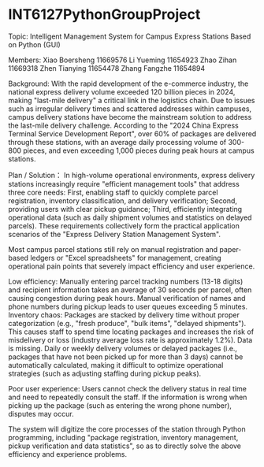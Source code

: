 # INT6127PythonGroupProject
Topic: Intelligent Management System for Campus Express Stations Based on Python (GUI)

Members:
Xiao Boersheng 11669576
Li Yueming 11654923
Zhao Zihan 11669318
Zhen Tianying 11654478
Zhang Fangzhe 11654894

Background:
With the rapid development of the e-commerce industry, the national express delivery volume exceeded 120 billion pieces in 2024, making "last-mile delivery" a critical link in the logistics chain. Due to issues such as irregular delivery times and scattered addresses within campuses, campus delivery stations have become the mainstream solution to address the last-mile delivery challenge. According to the "2024 China Express Terminal Service Development Report", over 60% of packages are delivered through these stations, with an average daily processing volume of 300-800 pieces, and even exceeding 1,000 pieces during peak hours at campus stations.

Plan / Solution：
In high-volume operational environments, express delivery stations increasingly require "efficient management tools" that address three core needs:
First, enabling staff to quickly complete parcel registration, inventory classification, and delivery verification; Second, providing users with clear pickup guidance; Third, efficiently integrating operational data (such as daily shipment volumes and statistics on delayed parcels). These requirements collectively form the practical application scenarios of the "Express Delivery Station Management System".

Most campus parcel stations still rely on manual registration and paper-based ledgers or "Excel spreadsheets" for management, creating operational pain points that severely impact efficiency and user experience.

Low efficiency: Manually entering parcel tracking numbers (13-18 digits) and recipient information takes an average of 30 seconds per parcel, often causing congestion during peak hours. Manual verification of names and phone numbers during pickup leads to user queues exceeding 5 minutes.
Inventory chaos: Packages are stacked by delivery time without proper categorization (e.g., "fresh produce", "bulk items", "delayed shipments"). This causes staff to spend time locating packages and increases the risk of misdelivery or loss (industry average loss rate is approximately 1.2%). Data is missing. Daily or weekly delivery volumes or delayed packages (i.e., packages that have not been picked up for more than 3 days) cannot be automatically calculated, making it difficult to optimize operational strategies (such as adjusting staffing during pickup peaks).

Poor user experience: Users cannot check the delivery status in real time and need to repeatedly consult the staff. If the information is wrong when picking up the package (such as entering the wrong phone number), disputes may occur.

The system will digitize the core processes of the station through Python programming, including "package registration, inventory management, pickup verification and data statistics", so as to directly solve the above efficiency and experience problems.
